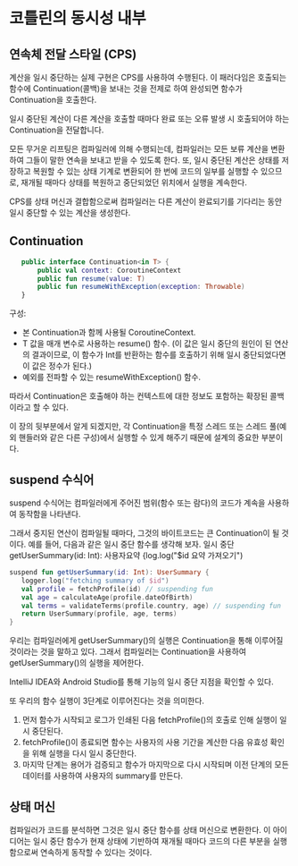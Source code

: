 # 코틀린의 동시성 내부

## 연속체 전달 스타일 (CPS)

계산을 일시 중단하는 실제 구현은 CPS를 사용하여 수행된다. 이 패러다임은 호출되는 함수에 Continuation(콜백)을 보내는 것을 전제로 하여 완성되면 함수가 Continuation을 호출한다. 

일시 중단된 계산이 다른 계산을 호출할 때마다 완료 또는 오류 발생 시 호출되어야 하는 Continuation을 전달합니다.

모든 무거운 리프팅은 컴파일러에 의해 수행되는데, 컴파일러는 모든 보류 계산을 변환하여 그들이 말한 연속을 보내고 받을 수 있도록 한다. 
또, 일시 중단된 계산은 상태를 저장하고 복원할 수 있는 상태 기계로 변환되어 한 번에 코드의 일부를 실행할 수 있으므로, 재개될 때마다 상태를 복원하고 중단되었던 위치에서 실행을 계속한다.

CPS를 상태 머신과 결합함으로써 컴파일러는 다른 계산이 완료되기를 기다리는 동안 일시 중단할 수 있는 계산을 생성한다. 

## Continuation

```kotlin
   public interface Continuation<in T> {
       public val context: CoroutineContext
       public fun resume(value: T)
       public fun resumeWithException(exception: Throwable)
   }
```
구성:

* 본 Continuation과 함께 사용될 CoroutineContext.
* T 값을 매개 변수로 사용하는 resume() 함수. (이 값은 일시 중단의 원인이 된 연산의 결과이므로, 이 함수가 Int를 반환하는 함수를 호출하기 위해 일시 중단되었다면 이 값은 정수가 된다.)
* 예외를 전파할 수 있는 resumeWithException() 함수.

따라서 Continuation은 호출해야 하는 컨텍스트에 대한 정보도 포함하는 확장된 콜백이라고 할 수 있다. 

이 장의 뒷부분에서 알게 되겠지만, 각 Continuation을 특정 스레드 또는 스레드 풀(예외 핸들러와 같은 다른 구성)에서 실행할 수 있게 해주기 때문에 설계의 중요한 부분이다.

## suspend 수식어

suspend 수식어는 컴파일러에게 주어진 범위(함수 또는 람다)의 코드가 계속을 사용하여 동작함을 나타낸다.

그래서 중지된 연산이 컴파일될 때마다, 그것의 바이트코드는 큰 Continuation이 될 것이다. 예를 들어, 다음과 같은 일시 중단 함수를 생각해 보자.
일시 중단 getUserSummary(id: Int): 사용자요약 {log.log("$id 요약 가져오기")

```kotlin
suspend fun getUserSummary(id: Int): UserSummary { 
   logger.log("fetching summary of $id")
   val profile = fetchProfile(id) // suspending fun 
   val age = calculateAge(profile.dateOfBirth)
   val terms = validateTerms(profile.country, age) // suspending fun
   return UserSummary(profile, age, terms)
}
```

우리는 컴파일러에게 getUserSummary()의 실행은 Continuation을 통해 이루어질 것이라는 것을 말하고 있다. 
그래서 컴파일러는 Continuation을 사용하여 getUserSummary()의 실행을 제어한다.

IntelliJ IDEA와 Android Studio를 통해 기능의 일시 중단 지점을 확인할 수 있다.

또 우리의 함수 실행이 3단계로 이루어진다는 것을 의미한다. 
1. 먼저 함수가 시작되고 로그가 인쇄된 다음 fetchProfile()의 호출로 인해 실행이 일시 중단된다.
2. fetchProfile()이 종료되면 함수는 사용자의 사용 기간을 계산한 다음 유효성 확인을 위해 실행을 다시 일시 중단한다.
3. 마지막 단계는 용어가 검증되고 함수가 마지막으로 다시 시작되며 이전 단계의 모든 데이터를 사용하여 사용자의 summary를 만든다.

## 상태 머신

컴파일러가 코드를 분석하면 그것은 일시 중단 함수를 상태 머신으로 변환한다. 이 아이디어는 일시 중단 함수가 현재 상태에 기반하여 재개될 때마다 코드의 다른 부분을 실행함으로써 연속하게 동작할 수 있다는 것이다.




